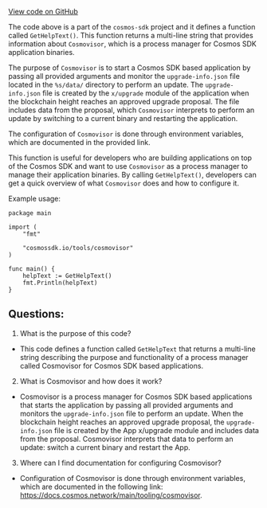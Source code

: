 [View code on GitHub](https://github.com/cosmos/cosmos-sdk/blob/main/tools/cosmovisor/cmd/cosmovisor/help.go)

The code above is a part of the `cosmos-sdk` project and it defines a function called `GetHelpText()`. This function returns a multi-line string that provides information about `Cosmovisor`, which is a process manager for Cosmos SDK application binaries. 

The purpose of `Cosmovisor` is to start a Cosmos SDK based application by passing all provided arguments and monitor the `upgrade-info.json` file located in the `%s/data/` directory to perform an update. The `upgrade-info.json` file is created by the `x/upgrade` module of the application when the blockchain height reaches an approved upgrade proposal. The file includes data from the proposal, which `Cosmovisor` interprets to perform an update by switching to a current binary and restarting the application. 

The configuration of `Cosmovisor` is done through environment variables, which are documented in the provided link. 

This function is useful for developers who are building applications on top of the Cosmos SDK and want to use `Cosmovisor` as a process manager to manage their application binaries. By calling `GetHelpText()`, developers can get a quick overview of what `Cosmovisor` does and how to configure it. 

Example usage:

```
package main

import (
	"fmt"

	"cosmossdk.io/tools/cosmovisor"
)

func main() {
	helpText := GetHelpText()
	fmt.Println(helpText)
}
```
## Questions: 
 1. What is the purpose of this code?
- This code defines a function called `GetHelpText` that returns a multi-line string describing the purpose and functionality of a process manager called Cosmovisor for Cosmos SDK based applications.

2. What is Cosmovisor and how does it work?
- Cosmovisor is a process manager for Cosmos SDK based applications that starts the application by passing all provided arguments and monitors the `upgrade-info.json` file to perform an update. When the blockchain height reaches an approved upgrade proposal, the `upgrade-info.json` file is created by the App x/upgrade module and includes data from the proposal. Cosmovisor interprets that data to perform an update: switch a current binary and restart the App.

3. Where can I find documentation for configuring Cosmovisor?
- Configuration of Cosmovisor is done through environment variables, which are documented in the following link: https://docs.cosmos.network/main/tooling/cosmovisor.
